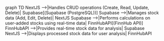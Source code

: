 graph TD
    NextJS -->|Handles CRUD operations (Create, Read, Update, Delete)| Supabase[(Supabase (PostgreSQL))]
    Supabase -->|Manages stock data (Add, Edit, Delete)| NextJS
    Supabase -->|Performs calculations on user-added stocks using real-time data| FinnHubAPI[(FinnHub API)]
    FinnHubAPI -->|Provides real-time stock data for analysis| Supabase
    NextJS -->|Displays processed stock data for user analysis| FinnHubAPI
